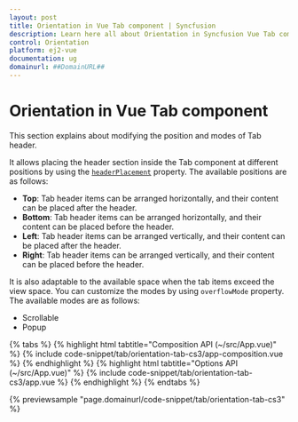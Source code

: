```yaml
---
layout: post
title: Orientation in Vue Tab component | Syncfusion
description: Learn here all about Orientation in Syncfusion Vue Tab component of Syncfusion Essential JS 2 and more.
control: Orientation 
platform: ej2-vue
documentation: ug
domainurl: ##DomainURL##
---
```


# Orientation in Vue Tab component

This section explains about modifying the position and modes of Tab header.

It allows placing the header section inside the Tab component at different positions by using the  [`headerPlacement`](https://ej2.syncfusion.com/vue/documentation/api/tab#headerplacement) property. The available positions are as follows:

* **Top**: Tab header items can be arranged horizontally, and their content can be placed after the header.
* **Bottom**: Tab header items can be arranged horizontally, and their content can be placed before the header.
* **Left**: Tab header items can be arranged vertically, and their content can be placed after the header.
* **Right**: Tab header items can be arranged vertically, and their content can be placed before the header.

It is also adaptable to the available space when the tab items exceed the view space. You can customize the modes by using `overflowMode` property. The available modes are as follows:

* Scrollable
* Popup

{% tabs %}
{% highlight html tabtitle="Composition API (~/src/App.vue)" %}
{% include code-snippet/tab/orientation-tab-cs3/app-composition.vue %}
{% endhighlight %}
{% highlight html tabtitle="Options API (~/src/App.vue)" %}
{% include code-snippet/tab/orientation-tab-cs3/app.vue %}
{% endhighlight %}
{% endtabs %}
        
{% previewsample "page.domainurl/code-snippet/tab/orientation-tab-cs3" %}